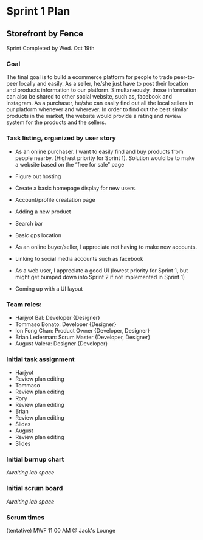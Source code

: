 # Sprint 1 Plan
## Storefront by Fence
Sprint Completed by Wed. Oct 19th

### Goal 
The final goal is to build a ecommerce platform for people to trade peer-to-peer locally and easily. As a seller, he/she just have to post their location and products information to our platform. Simultaneously, those information can also be shared to other social website, such as, facebook and instagram. As a purchaser, he/she can easily find out all the local sellers in our platform whenever and wherever. In order to find out the best similar products in the market, the website would provide a rating and review system for the products and the sellers.

### Task listing, organized by user story
* As an online purchaser. I want to easily find and buy products from people nearby. (Highest priority for Sprint 1). Solution would be to make a website based on the “free for sale” page 
 * Figure out hosting
 * Create a basic homepage display for new users.
 * Account/profile creatation page
 * Adding a new product
 * Search bar
 * Basic gps location
 
* As an online buyer/seller, I appreciate not having to make new accounts.
 * Linking to social media accounts such as facebook
  
* As a web user, I appreciate a good UI  (lowest priority for Sprint 1, but might get bumped down into Sprint 2 if not implemented in Sprint 1)
 * Coming up with a UI layout 

### Team roles: 
* Harjyot Bal: Developer {Designer}
* Tommaso Bonato: Developer {Designer}
* Ion Fong Chan: Product Owner {Developer, Designer}
* Brian Lederman: Scrum Master {Developer, Designer}
* August Valera: Designer {Developer}

### Initial task assignment
* Harjyot
 * Review plan editing
* Tommaso
 * Review plan editing
* Rory
 * Review plan editing
* Brian
 * Review plan editing
  * Slides
* August
 * Review plan editing
  * Slides
  
### Initial burnup chart
*Awaiting lab space*

### Initial scrum board
*Awaiting lab space*

### Scrum times
(tentative) MWF 11:00 AM @ Jack's Lounge
